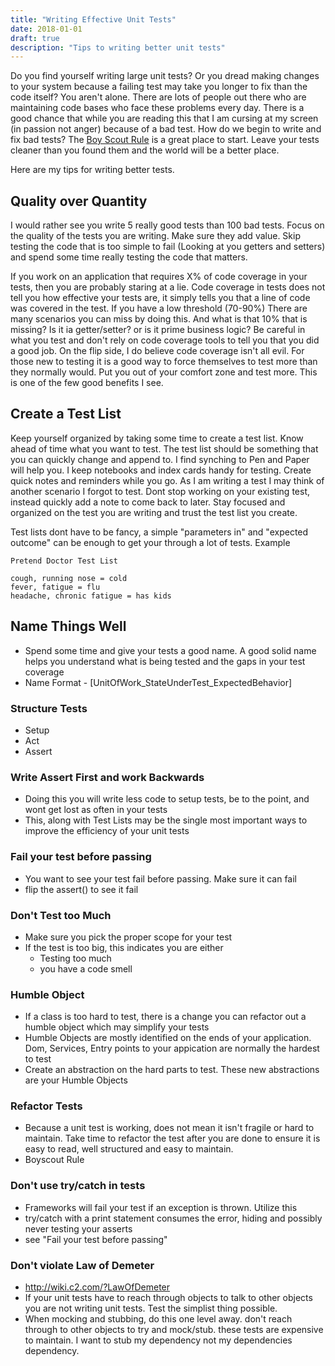 ```yaml
---
title: "Writing Effective Unit Tests"
date: 2018-01-01
draft: true
description: "Tips to writing better unit tests"
---
```


Do you find yourself writing large unit tests? Or you dread making changes to your system because a failing test may take you longer to fix than the code itself? You aren't alone. There are lots of people out there who are maintaining code bases who face these problems every day. There is a good chance that while you are reading this that I am cursing at my screen (in passion not anger) because of a bad test. How do we begin to write and fix bad tests? The [Boy Scout Rule](http://programmer.97things.oreilly.com/wiki/index.php/The_Boy_Scout_Rule) is a great place to start. Leave your tests cleaner than you found them and the world will be a better place.

Here are my tips for writing better tests.

## Quality over Quantity
I would rather see you write 5 really good tests than 100 bad tests. Focus on the quality of the tests you are writing. Make sure they add value. Skip testing the code that is too simple to fail (Looking at you getters and setters) and spend some time really testing the code that matters. 

If you work on an application that requires X% of code coverage in your tests, then you are probably staring at a lie. Code coverage in tests does not tell you how effective your tests are, it simply tells you that a line of code was covered in the test. If you have a low threshold (70-90%) There are many scenarios you can miss by doing this. And what is that 10% that is missing? Is it ia getter/setter? or is it prime business logic? Be careful in what you test and don't rely on code coverage tools to tell you that you did a good job. On the flip side, I do believe code coverage isn't all evil. For those new to testing it is a good way to force themselves to test more than they normally would. Put you out of your comfort zone and test more. This is one of the few good benefits I see. 

## Create a Test List
Keep yourself organized by taking some time to create a test list. Know ahead of time what you want to test. The test list should be something that you can quickly change and append to. I find synching to Pen and Paper will help you. I keep notebooks and index cards handy for testing. Create quick notes and reminders while you go. As I am writing a test I may think of another scenario I forgot to test. Dont stop working on your existing test, instead quickly add a note to come back to later. Stay focused and organized on the test you are writing and trust the test list you create. 

Test lists dont have to be fancy, a simple "parameters in" and "expected outcome" can be enough to get your through a lot of tests.
Example
```
Pretend Doctor Test List

cough, running nose = cold
fever, fatigue = flu
headache, chronic fatigue = has kids 
```

## Name Things Well
  * Spend some time and give your tests a good name. A good solid name helps you understand what is being tested and the gaps in your test coverage
  * Name Format - [UnitOfWork_StateUnderTest_ExpectedBehavior]

### Structure Tests
  * Setup
  * Act
  * Assert

### Write Assert First and work Backwards
  * Doing this you will write less code to setup tests, be to the point, and wont get lost as often in your tests
  * This, along with Test Lists may be the single most important ways to improve the efficiency of your unit tests

### Fail your test before passing
  * You want to see your test fail before passing. Make sure it can fail
  * flip the assert() to see it fail

### Don't Test too Much
  * Make sure you pick the proper scope for your test
  * If the test is too big, this indicates you are either 
     * Testing too much
     * you have a code smell

### Humble Object
  * If a class is too hard to test, there is a change you can refactor out a humble object which may simplify your tests
  * Humble Objects are mostly identified on the ends of your application. Dom, Services, Entry points to your appication are normally the hardest to test
  * Create an abstraction on the hard parts to test. These new abstractions are your Humble Objects

### Refactor Tests
  * Because a unit test is working, does not mean it isn't fragile or hard to maintain. Take time to refactor the test after you are done to ensure it is easy to read, well structured and easy to maintain.
  * Boyscout Rule
  
### Don't use try/catch in tests
   * Frameworks will fail your test if an exception is thrown. Utilize this
   * try/catch with a print statement consumes the error, hiding and possibly never testing your asserts
   * see "Fail your test before passing"
  
### Don't violate Law of Demeter
   * http://wiki.c2.com/?LawOfDemeter
   * If your unit tests have to reach through objects to talk to other objects you are not writing unit tests. Test the simplist thing possible. 
   * When mocking and stubbing, do this one level away. don't reach through to other objects to try and mock/stub. these tests are expensive to maintain. I want to stub my dependency not my dependencies dependency. 
